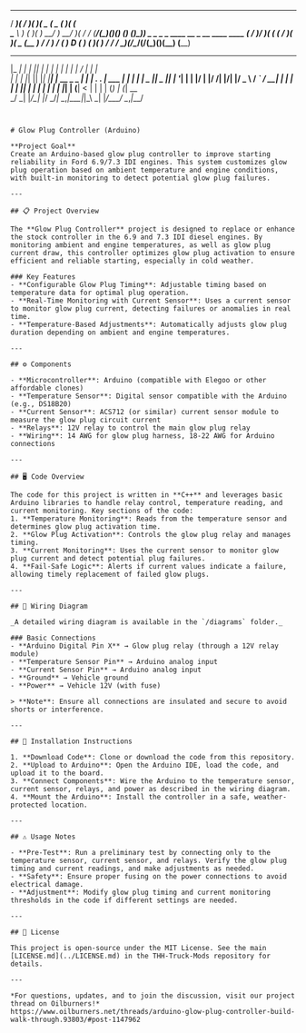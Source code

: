 
 ____  __ _  __  ____  ____  __  __ _ 
/ ___)(  / )(  )(  _ \(  _ \(  )(  ( \
\___ \ )  (  )(  ) __/ ) __/ )( /    /
(____/(__\_)(__)(__)  (__)  (__)\_)__) _  _  _  _  ____  __ _  __  ____  ____ 
( \/ )/ )( \(    \(  / )(  )(  _ \(__  )
/ \/ \) \/ ( ) D ( )  (  )(  ) __/ / _/ 
\_)(_/\____/(____/(__\_)(__)(__)  (____)




 _____ _   _  _   _      _____               _          ___  ___          _     
|_   _| | | || | | |    |_   _|             | |         |  \/  |         | |    
  | | | |_| || |_| |______| |_ __ _   _  ___| | ________| .  . | ___   __| |___ 
  | | |  _  ||  _  |______| | '__| | | |/ __| |/ /______| |\/| |/ _ \ / _` / __|
  | | | | | || | | |      | | |  | |_| | (__|   <       | |  | | (_) | (_| \__ \
  \_/ \_| |_/\_| |_/      \_/_|   \__,_|\___|_|\_\      \_|  |_/\___/ \__,_|___/
                                                                                
                                                                                

~~~~~~~~~~~~~~~~~~~~~~~~~~~~~~~~~~~~~~~~~~~~~~~~~~~~~~~~~~~~~~~~~~~~~~~~~~~~~~~~~~~~~~~~~~~~~~~~~~~~~~~~~~~~~~~


# Glow Plug Controller (Arduino)

**Project Goal**  
Create an Arduino-based glow plug controller to improve starting reliability in Ford 6.9/7.3 IDI engines. This system customizes glow plug operation based on ambient temperature and engine conditions, with built-in monitoring to detect potential glow plug failures.

---

## 📋 Project Overview

The **Glow Plug Controller** project is designed to replace or enhance the stock controller in the 6.9 and 7.3 IDI diesel engines. By monitoring ambient and engine temperatures, as well as glow plug current draw, this controller optimizes glow plug activation to ensure efficient and reliable starting, especially in cold weather.

### Key Features
- **Configurable Glow Plug Timing**: Adjustable timing based on temperature data for optimal plug operation.
- **Real-Time Monitoring with Current Sensor**: Uses a current sensor to monitor glow plug current, detecting failures or anomalies in real time.
- **Temperature-Based Adjustments**: Automatically adjusts glow plug duration depending on ambient and engine temperatures.

---

## ⚙️ Components

- **Microcontroller**: Arduino (compatible with Elegoo or other affordable clones)
- **Temperature Sensor**: Digital sensor compatible with the Arduino (e.g., DS18B20)
- **Current Sensor**: ACS712 (or similar) current sensor module to measure the glow plug circuit current
- **Relays**: 12V relay to control the main glow plug relay
- **Wiring**: 14 AWG for glow plug harness, 18-22 AWG for Arduino connections

---

## 🖥️ Code Overview

The code for this project is written in **C++** and leverages basic Arduino libraries to handle relay control, temperature reading, and current monitoring. Key sections of the code:
1. **Temperature Monitoring**: Reads from the temperature sensor and determines glow plug activation time.
2. **Glow Plug Activation**: Controls the glow plug relay and manages timing.
3. **Current Monitoring**: Uses the current sensor to monitor glow plug current and detect potential plug failures.
4. **Fail-Safe Logic**: Alerts if current values indicate a failure, allowing timely replacement of failed glow plugs.

---

## 🔧 Wiring Diagram

_A detailed wiring diagram is available in the `/diagrams` folder._

### Basic Connections
- **Arduino Digital Pin X** → Glow plug relay (through a 12V relay module)
- **Temperature Sensor Pin** → Arduino analog input
- **Current Sensor Pin** → Arduino analog input
- **Ground** → Vehicle ground
- **Power** → Vehicle 12V (with fuse)

> **Note**: Ensure all connections are insulated and secure to avoid shorts or interference.

---

## 📑 Installation Instructions

1. **Download Code**: Clone or download the code from this repository.
2. **Upload to Arduino**: Open the Arduino IDE, load the code, and upload it to the board.
3. **Connect Components**: Wire the Arduino to the temperature sensor, current sensor, relays, and power as described in the wiring diagram.
4. **Mount the Arduino**: Install the controller in a safe, weather-protected location.

---

## ⚠️ Usage Notes

- **Pre-Test**: Run a preliminary test by connecting only to the temperature sensor, current sensor, and relays. Verify the glow plug timing and current readings, and make adjustments as needed.
- **Safety**: Ensure proper fusing on the power connections to avoid electrical damage.
- **Adjustment**: Modify glow plug timing and current monitoring thresholds in the code if different settings are needed.

---

## 📜 License

This project is open-source under the MIT License. See the main [LICENSE.md](../LICENSE.md) in the THH-Truck-Mods repository for details.

---

*For questions, updates, and to join the discussion, visit our project thread on Oilburners!*
https://www.oilburners.net/threads/arduino-glow-plug-controller-build-walk-through.93803/#post-1147962